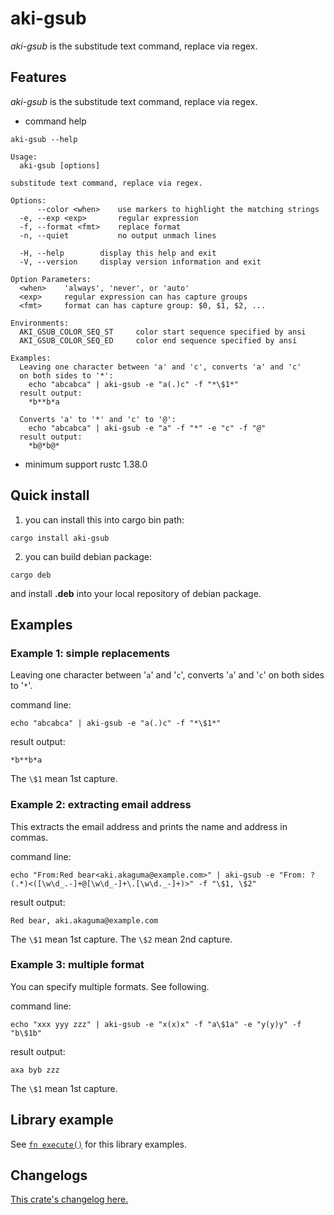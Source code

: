 # aki-gsub

*aki-gsub* is the substitude text command, replace via regex.

## Features

*aki-gsub*  is the substitude text command, replace via regex.

* command help

```text
aki-gsub --help
```

```text
Usage:
  aki-gsub [options]

substitude text command, replace via regex.

Options:
      --color <when>    use markers to highlight the matching strings
  -e, --exp <exp>       regular expression
  -f, --format <fmt>    replace format
  -n, --quiet           no output unmach lines

  -H, --help        display this help and exit
  -V, --version     display version information and exit

Option Parameters:
  <when>    'always', 'never', or 'auto'
  <exp>     regular expression can has capture groups
  <fmt>     format can has capture group: $0, $1, $2, ...

Environments:
  AKI_GSUB_COLOR_SEQ_ST     color start sequence specified by ansi
  AKI_GSUB_COLOR_SEQ_ED     color end sequence specified by ansi

Examples:
  Leaving one character between 'a' and 'c', converts 'a' and 'c'
  on both sides to '*':
    echo "abcabca" | aki-gsub -e "a(.)c" -f "*\$1*"
  result output:
    *b**b*a

  Converts 'a' to '*' and 'c' to '@':
    echo "abcabca" | aki-gsub -e "a" -f "*" -e "c" -f "@"
  result output:
    *b@*b@*
```

* minimum support rustc 1.38.0

## Quick install

1. you can install this into cargo bin path:

```text
cargo install aki-gsub
```

2. you can build debian package:

```text
cargo deb
```

and install **.deb** into your local repository of debian package.


## Examples

### Example 1: simple replacements

Leaving one character between '`a`' and '`c`',
converts '`a`' and '`c`' on both sides to '`*`'.

command line:
```
echo "abcabca" | aki-gsub -e "a(.)c" -f "*\$1*"
```

result output:
```
*b**b*a
```

The `\$1` mean 1st capture.


### Example 2: extracting email address

This extracts the email address and prints the name and address in commas.

command line:
```
echo "From:Red bear<aki.akaguma@example.com>" | aki-gsub -e "From: ?(.*)<([\w\d_.-]+@[\w\d_-]+\.[\w\d._-]+)>" -f "\$1, \$2"
```

result output:
```
Red bear, aki.akaguma@example.com
```

The `\$1` mean 1st capture.
The `\$2` mean 2nd capture.


### Example 3: multiple format

You can specify multiple formats. See following.

command line:
```
echo "xxx yyy zzz" | aki-gsub -e "x(x)x" -f "a\$1a" -e "y(y)y" -f "b\$1b"
```

result output:
```
axa byb zzz
```

The `\$1` mean 1st capture.

## Library example

See [`fn execute()`] for this library examples.

[`fn execute()`]: crate::execute

## Changelogs

[This crate's changelog here.](https://github.com/aki-akaguma/aki-gsub/blob/main/CHANGELOG.md)

